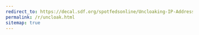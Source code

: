 ```yaml
---
redirect_to: https://decal.sdf.org/spotfedsonline/Uncloaking-IP-Addresses-on-IRC.pdf
permalink: /r/uncloak.html
sitemap: true
---
```

